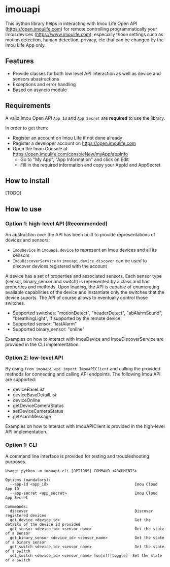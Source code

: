 # imouapi
This python library helps in interacting with Imou Life Open API (https://open.imoulife.com) for remote controlling programmatically your Imou devices (https://www.imoulife.com), especially those settings such as motion detection, human detection, privacy, etc that can be changed by the Imou Life App only.

## Features
- Provide classes for both low level API interaction as well as device and sensors abastractions
- Exceptions and error handling
- Based on asyncio module

## Requirements

A valid Imou Open API `App Id` and `App Secret` are **required** to use the library.

In order to get them:
- Register an account on Imou Life if not done already
- Register a developer account on https://open.imoulife.com
- Open the Imou Console at https://open.imoulife.com/consoleNew/myApp/appInfo
  - Go to "My App", "App Information" and click on Edit
  - Fill in the required information and copy your AppId and AppSecret

## How to install

[TODO]

## How to use

### Option 1: high-level API (Recommended)

An abstraction over the API has been built to provide representations of devices and sensors:
- `ImouDevice` in `imouapi.device` to represent an Imou devices and all its sensors
- `ImouDiscoverService` in `imouapi.device_discover` can be used to discover devices registered with the account

A device has a set of properties and associated sensors. Each sensor type (sensor, binary_sensor and switch) is represented by a class and has properties and methods. Upon loading, the API is capable of enumerating available capabilities of the device and instantiate only the switches that the device suports. The API of course allows to eventually control those switches.
- Supported switches: "motionDetect", "headerDetect", "abAlarmSound", "breathingLight", if supported by the remote device
- Supported sensor: "lastAlarm"
- Supported binary_sensor: "online"

Examples on how to interact with ImouDevice and ImouDiscoverService are provided in the CLI implementation.

### Option 2: low-level API

By using `from imouapi.api import ImouAPIClient` and calling the provided methods for connecting and calling API endpoints.
The following Imou API are supported:
- deviceBaseList
- deviceBaseDetailList
- deviceOnline
- getDeviceCameraStatus
- setDeviceCameraStatus
- getAlarmMessage

Examples on how to interact with ImouAPIClient is provided in the high-level API implementation.

### Option 1: CLI

A command line interface is provided for testing and troubleshooting purposes.

```
Usage: python -m imouapi.cli [OPTIONS] COMMAND <ARGUMENTS>

Options (mandatory):
  --app-id <app_id>                                      Imou Cloud App ID
  --app-secret <app_secret>                              Imou Cloud App Secret

Commmands:
  discover                                               Discover registered devices
  get_device <device_id>                                 Get the details of the device id provided
  get_sensor <device_id> <sensor_name>                   Get the state of a sensor
  get_binary_sensor <device_id> <sensor_name>            Get the state of a binary sensor
  get_switch <device_id> <sensor_name>                   Get the state of a switch
  set_switch <device_id> <sensor_name> [on|off|toggle]  Set the state of a switch
```

